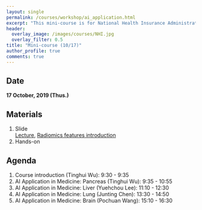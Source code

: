 ```yaml
---
layout: single
permalink: /courses/workshop/ai_application.html
excerpt: "This mini-course is for National Health Insurance Administration(NHI), and this page only shows my materials."
header:
  overlay_image: /images/courses/NHI.jpg
  overlay_filter: 0.5
title: "Mini-course (10/17)"
author_profile: true
comments: true
---
```


## Date
<b>17 October, 2019 (Thus.)</b><br>

## Materials
   1. Slide<br>
      [Lecture](/PDF/courses/workshop/Liver_20191017.pdf), [Radiomics features introduction](/PDF/courses/workshop/Radiomics_20170904.pdf)<br>
   2. Hands-on<br>

## Agenda
   1. Course introduction (Tinghui Wu): 9:30 - 9:35<br>
   2. AI Application in Medicine: Pancreas (Tinghui Wu): 9:35 - 10:55<br>
   3. AI Application in Medicine: Liver (Yuehchou Lee): 11:10 - 12:30<br>
   4. AI Application in Medicine: Lung (Junting Chen): 13:30 - 14:50<br>
   5. AI Application in Medicine: Brain (Pochuan Wang): 15:10 - 16:30<br>


